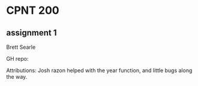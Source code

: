 # CPNT 200

## assignment 1

Brett Searle

GH repo:

Attributions: Josh razon helped with the year function, and little bugs along the way.



